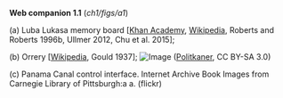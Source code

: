 **Web companion 1.1** (*ch1/figs/a1*)

(a) Luba Lukasa memory board 
   [[Khan Academy](https://www.khanacademy.org/humanities/ap-art-history/africa-apah/central-africa-apah/a/lukasa-memory-board-luba-peoples),
    [Wikipedia](https://en.wikipedia.org/wiki/Lukasa_(Luba)),
Roberts and Roberts 1996b, 
    Ullmer 2012,
    Chu et al. 2015]; 

(b) Orrery
[[Wikipedia](https://en.wikipedia.org/wiki/Orrery), Gould 1937]; 
![Image](https://en.wikipedia.org/wiki/Orrery#/media/File:Frederiksborg_slot_-_Museum_20090818_28.JPG) ([Politkaner](https://commons.wikimedia.org/wiki/User:Politikaner), CC BY-SA 3.0)

(c) Panama Canal control interface. Internet Archive Book
Images from Carnegie Library of Pittsburgh:a
a. (flickr)
